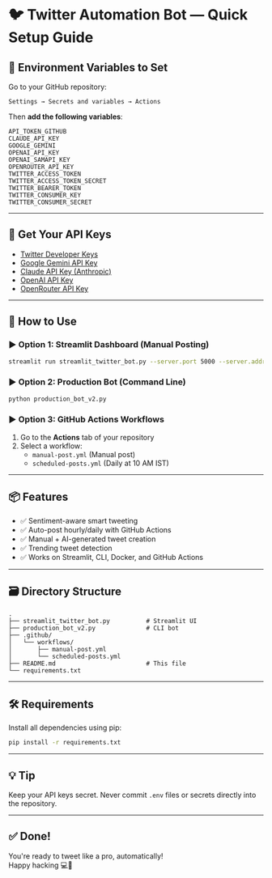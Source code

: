 # 🐦 Twitter Automation Bot — Quick Setup Guide

## 🔧 Environment Variables to Set

Go to your GitHub repository:

```
Settings → Secrets and variables → Actions
```

Then **add the following variables**:

```
API_TOKEN_GITHUB  
CLAUDE_API_KEY  
GOOGLE_GEMINI  
OPENAI_API_KEY  
OPENAI_SAMAPI_KEY  
OPENROUTER_API_KEY  
TWITTER_ACCESS_TOKEN  
TWITTER_ACCESS_TOKEN_SECRET  
TWITTER_BEARER_TOKEN  
TWITTER_CONSUMER_KEY  
TWITTER_CONSUMER_SECRET  
```

---

## 🔑 Get Your API Keys

- [Twitter Developer Keys](https://developer.twitter.com/en/portal/dashboard)  
- [Google Gemini API Key](https://aistudio.google.com/app/apikey)  
- [Claude API Key (Anthropic)](https://console.anthropic.com/settings/keys)  
- [OpenAI API Key](https://platform.openai.com/account/api-keys)  
- [OpenRouter API Key](https://openrouter.ai/keys)

---

## 🚀 How to Use

### ▶️ Option 1: Streamlit Dashboard (Manual Posting)

```bash
streamlit run streamlit_twitter_bot.py --server.port 5000 --server.address 0.0.0.0
```

### ▶️ Option 2: Production Bot (Command Line)

```bash
python production_bot_v2.py
```

### ▶️ Option 3: GitHub Actions Workflows

1. Go to the **Actions** tab of your repository  
2. Select a workflow:
   - `manual-post.yml` (Manual post)
   - `scheduled-posts.yml` (Daily at 10 AM IST)

---

## 📦 Features

- ✅ Sentiment-aware smart tweeting  
- ✅ Auto-post hourly/daily with GitHub Actions  
- ✅ Manual + AI-generated tweet creation  
- ✅ Trending tweet detection  
- ✅ Works on Streamlit, CLI, Docker, and GitHub Actions

---

## 🗃️ Directory Structure

```text
.
├── streamlit_twitter_bot.py          # Streamlit UI
├── production_bot_v2.py              # CLI bot
├── .github/
│   └── workflows/
│       ├── manual-post.yml
│       └── scheduled-posts.yml
├── README.md                         # This file
└── requirements.txt
```

---

## 🛠️ Requirements

Install all dependencies using pip:

```bash
pip install -r requirements.txt
```

---

## 💡 Tip

Keep your API keys secret. Never commit `.env` files or secrets directly into the repository.

---

## ✅ Done!

You're ready to tweet like a pro, automatically!  
Happy hacking 💻🐤
